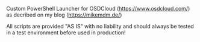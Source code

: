 Custom PowerShell Launcher for OSDCloud (https://www.osdcloud.com/) as decribed on my blog (https://mikemdm.de/)

All scripts are provided "AS IS" with no liability and should always be tested in a test environment before used in production!

